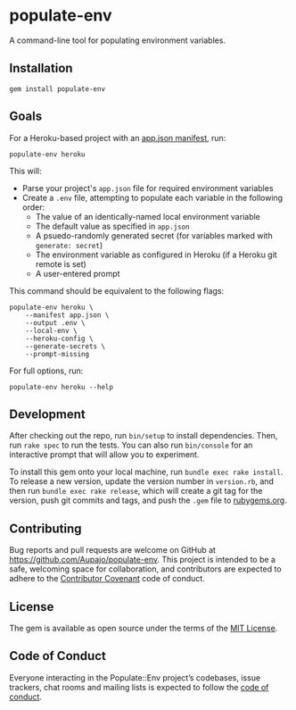 # populate-env

A command-line tool for populating environment variables.

## Installation

    gem install populate-env

## Goals

For a Heroku-based project with an [app.json manifest](https://blog.heroku.com/introducing_the_app_json_application_manifest), run:

    populate-env heroku

This will:

* Parse your project's `app.json` file for required environment variables
* Create a `.env` file, attempting to populate each variable in the following order:
  * The value of an identically-named local environment variable
  * The default value as specified in `app.json`
  * A psuedo-randomly generated secret (for variables marked with `generate: secret`)
  * The environment variable as configured in Heroku (if a Heroku git remote is set)
  * A user-entered prompt

This command should be equivalent to the following flags:

    populate-env heroku \
        --manifest app.json \
        --output .env \
        --local-env \
        --heroku-config \
        --generate-secrets \
        --prompt-missing

For full options, run:

    populate-env heroku --help

## Development

After checking out the repo, run `bin/setup` to install dependencies. Then, run `rake spec` to run the tests. You can also run `bin/console` for an interactive prompt that will allow you to experiment.

To install this gem onto your local machine, run `bundle exec rake install`. To release a new version, update the version number in `version.rb`, and then run `bundle exec rake release`, which will create a git tag for the version, push git commits and tags, and push the `.gem` file to [rubygems.org](https://rubygems.org).

## Contributing

Bug reports and pull requests are welcome on GitHub at https://github.com/Aupajo/populate-env. This project is intended to be a safe, welcoming space for collaboration, and contributors are expected to adhere to the [Contributor Covenant](http://contributor-covenant.org) code of conduct.

## License

The gem is available as open source under the terms of the [MIT License](http://opensource.org/licenses/MIT).

## Code of Conduct

Everyone interacting in the Populate::Env project’s codebases, issue trackers, chat rooms and mailing lists is expected to follow the [code of conduct](https://github.com/Aupajo/populate-env/blob/master/CODE_OF_CONDUCT.md).
